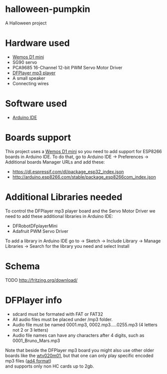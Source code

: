 # halloween-pumpkin
 A Halloween project 
 
 
# Hardware used
- [Wemos D1 mini](https://wiki.wemos.cc/products:d1:d1_mini)
- SG90 servo
- PCA9685 16-Channel 12-bit PWM Servo Motor Driver
- [DFPlayer mp3 player](https://wiki.dfrobot.com/DFPlayer_Mini_SKU_DFR0299)
- A small speaker
- Connecting wires

# Software used
- [Arduino IDE](https://www.arduino.cc/en/main/software)
 
 
# Boards support 
This project uses a [Wemos D1 mini](https://wiki.wemos.cc/products:d1:d1_mini) so you need to add support for ESP8266 boards in Arduino IDE.
To do that, go to Arduino IDE -> Preferences -> Additional boards Manager URLs and add these:
 - https://dl.espressif.com/dl/package_esp32_index.json
 - http://arduino.esp8266.com/stable/package_esp8266com_index.json
 
 
# Additional Libraries needed
To control the DFPlayer mp3 player board and the Servo Motor Driver we need to add these additional libraries in Arduino IDE:
 - DFRobotDFplayerMini
 - Adafruit PWM Servo Driver 
  
To add a library in Arduino IDE go to -> Sketch -> Include Library -> Manage Libraries -> Search for the library you need and select Install

   
# Schema
 TODO
 http://fritzing.org/download/
 
 
# DFPlayer info
- sdcard must be formated with FAT or FAT32
- All audio files must be placed under /mp3 folder.
- Audio file must be named 0001.mp3, 0002.mp3.....0255.mp3 (4 letters not 2 or 3 letters)
- Audio file names can have any characters after 4 digits, such as 0001_Bruno_Mars.mp3 

Note that beside the DFPlayer mp3 board you might also use other older boards like the [wtv020m01](https://www.iot-experiments.com/wtv020m01-mp3-to-compatible-wav/), but that one
can only play specific encoded mp3 files ([ad4 format](https://www.buildcircuit.com/how-to-convert-mp3-and-wav-files-to-ad4-format-wtv020sd-tutorial/))  
and supports only non HC cards up to 2gb.